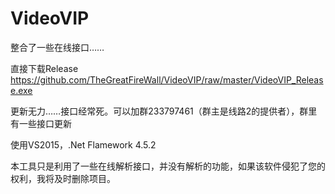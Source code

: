 # VideoVIP
整合了一些在线接口……

直接下载Release https://github.com/TheGreatFireWall/VideoVIP/raw/master/VideoVIP_Release.exe

更新无力……接口经常死。可以加群233797461（群主是线路2的提供者），群里有一些接口更新

使用VS2015，.Net Flamework 4.5.2

本工具只是利用了一些在线解析接口，并没有解析的功能，如果该软件侵犯了您的权利，我将及时删除项目。
